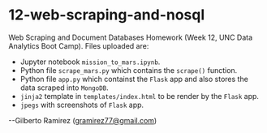 # 12-web-scraping-and-nosql
Web Scraping and Document Databases Homework (Week 12, UNC Data Analytics Boot Camp). Files uploaded are:
* Jupyter notebook `mission_to_mars.ipynb`.
* Python file `scrape_mars.py` which contains the `scrape()` function.
* Python file `app.py` which containst the `Flask` app and also stores the data scraped into `MongoDB`.
* `jinja2` template in `templates/index.html` to be render by the `Flask` app.
* `jpegs` with screenshots of `Flask` app.

--Gilberto Ramirez (gramirez77@gmail.com)
